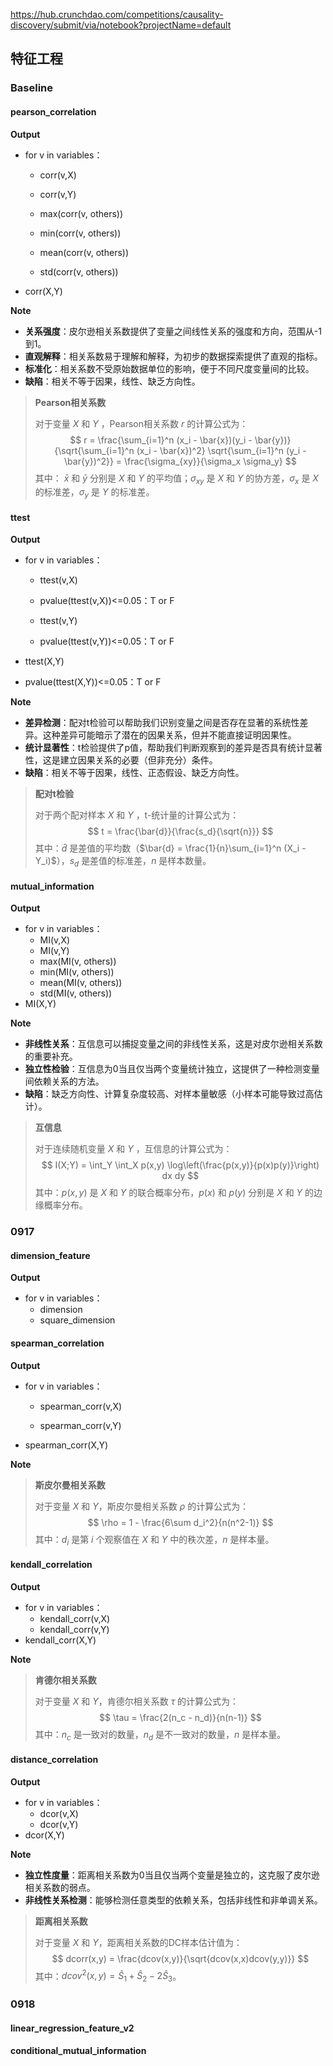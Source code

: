 https://hub.crunchdao.com/competitions/causality-discovery/submit/via/notebook?projectName=default

## 特征工程
### Baseline
#### pearson_correlation

**Output**

- for v in variables：

  - corr(v,X)

  - corr(v,Y)

  - max(corr(v, others))

  - min(corr(v, others))

  - mean(corr(v, others))

  - std(corr(v, others))


- corr(X,Y)

**Note**

- **关系强度**：皮尔逊相关系数提供了变量之间线性关系的强度和方向，范围从-1到1。
- **直观解释**：相关系数易于理解和解释，为初步的数据探索提供了直观的指标。
- **标准化**：相关系数不受原始数据单位的影响，便于不同尺度变量间的比较。
- **缺陷**：相关不等于因果，线性、缺乏方向性。

> **Pearson相关系数**
>
> 对于变量 $X$ 和 $Y$ ，Pearson相关系数 $r$ 的计算公式为：
> $$
> r = \frac{\sum_{i=1}^n (x_i - \bar{x})(y_i - \bar{y})}{\sqrt{\sum_{i=1}^n (x_i - \bar{x})^2} \sqrt{\sum_{i=1}^n (y_i - \bar{y})^2}} = \frac{\sigma_{xy}}{\sigma_x \sigma_y}
> $$
> 其中： $\bar{x}$ 和 $\bar{y}$ 分别是 $X$ 和 $Y$ 的平均值；$\sigma_{xy}$ 是 $X$ 和 $Y$ 的协方差，$\sigma_x$ 是 $X$ 的标准差，$\sigma_y$ 是 $Y$ 的标准差。

#### ttest

**Output**

- for v in variables：

  - ttest(v,X)

  - pvalue(ttest(v,X))<=0.05：T or F

  - ttest(v,Y)

  - pvalue(ttest(v,Y))<=0.05：T or F


- ttest(X,Y)
- pvalue(ttest(X,Y))<=0.05：T or F

**Note**

- **差异检测**：配对t检验可以帮助我们识别变量之间是否存在显著的系统性差异。这种差异可能暗示了潜在的因果关系，但并不能直接证明因果性。
- **统计显著性**：t检验提供了p值，帮助我们判断观察到的差异是否具有统计显著性，这是建立因果关系的必要（但非充分）条件。
- **缺陷**：相关不等于因果，线性、正态假设、缺乏方向性。

> **配对t检验**
>
> 对于两个配对样本 $X$ 和 $Y$ ，t-统计量的计算公式为：
> $$
> t = \frac{\bar{d}}{\frac{s_d}{\sqrt{n}}}
> $$
> 其中：$\bar{d}$ 是差值的平均数（$\bar{d} = \frac{1}{n}\sum_{i=1}^n (X_i - Y_i)$），$s_d$ 是差值的标准差，$n$ 是样本数量。

#### mutual_information

**Output**

- for v in variables：
  - MI(v,X)
  - MI(v,Y)
  - max(MI(v, others))
  - min(MI(v, others))
  - mean(MI(v, others))
  - std(MI(v, others))
- MI(X,Y)

**Note**

- **非线性关系**：互信息可以捕捉变量之间的非线性关系，这是对皮尔逊相关系数的重要补充。
- **独立性检验**：互信息为0当且仅当两个变量统计独立，这提供了一种检测变量间依赖关系的方法。
- **缺陷**：缺乏方向性、计算复杂度较高、对样本量敏感（小样本可能导致过高估计）。

> **互信息** 
>
> 对于连续随机变量 $X$ 和 $Y$ ，互信息的计算公式为：
> $$
> I(X;Y) = \int_Y \int_X p(x,y) \log\left(\frac{p(x,y)}{p(x)p(y)}\right) dx dy
> $$
> 其中：$p(x,y)$ 是 $X$ 和 $Y$ 的联合概率分布，$p(x)$ 和 $p(y)$ 分别是 $X$ 和 $Y$ 的边缘概率分布。

### 0917

#### dimension_feature

**Output**

- for v in variables：
  - dimension
  - square_dimension

#### spearman_correlation

**Output**

- for v in variables：

  - spearman_corr(v,X)

  - spearman_corr(v,Y)

- spearman_corr(X,Y)

**Note**

> **斯皮尔曼相关系数**
>
> 对于变量 $X$ 和 $Y$，斯皮尔曼相关系数 $ρ$ 的计算公式为：
> $$
> \rho = 1 - \frac{6\sum d_i^2}{n(n^2-1)}
> $$
> 其中：$d_i$ 是第 $i$ 个观察值在 $X$ 和 $Y$ 中的秩次差，$n$ 是样本量。

#### kendall_correlation

**Output**

- for v in variables：
  - kendall_corr(v,X)
  - kendall_corr(v,Y)
- kendall_corr(X,Y)

**Note**

> **肯德尔相关系数**
>
> 对于变量 $X$ 和 $Y$，肯德尔相关系数 $τ$ 的计算公式为：
> $$
> \tau = \frac{2(n_c - n_d)}{n(n-1)}
> $$
> 其中：$n_c$ 是一致对的数量，$n_d$ 是不一致对的数量，$n$ 是样本量。

#### distance_correlation

**Output**

- for v in variables：
  - dcor(v,X)
  - dcor(v,Y)
- dcor(X,Y)

**Note**

- **独立性度量**：距离相关系数为0当且仅当两个变量是独立的，这克服了皮尔逊相关系数的弱点。
- **非线性关系检测**：能够检测任意类型的依赖关系，包括非线性和非单调关系。

> **距离相关系数**
>
> 对于变量 $X$ 和 $Y$，距离相关系数的DC样本估计值为：
> $$
> dcorr(x,y) = \frac{dcov(x,y)}{\sqrt{dcov(x,x)dcov(y,y)}}
> $$
> 其中：$dcov^2(x,y) = Ŝ_1 + Ŝ_2 - 2Ŝ_3$。

### 0918

#### linear_regression_feature_v2

#### conditional_mutual_information

